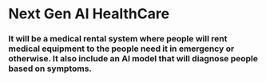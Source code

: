 # Next Gen AI HealthCare
### It will be a medical rental system where people will rent medical equipment to the people need it in emergency or otherwise. It also include an AI model that will diagnose people based on symptoms.